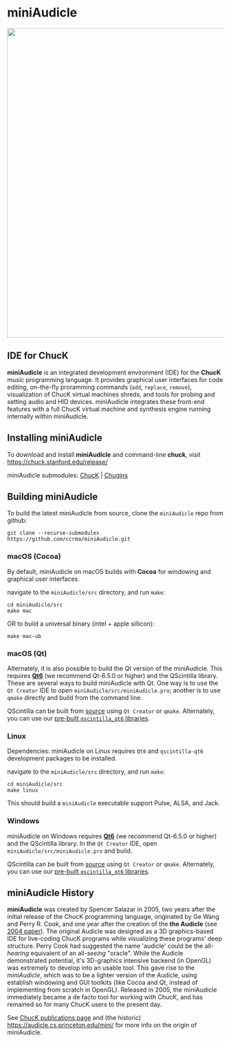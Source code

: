# miniAudicle
<img src="https://chuck.stanford.edu/doc/images/miniAudicle-1.jpg" width="720"/>

## IDE for ChucK
**miniAudicle** is an integrated development environment (IDE) for the **ChucK** music programming language. It provides graphical user interfaces for code editing, on-the-fly proramming commands (`add`, `replace`, `remove`), visualization of ChucK virtual machines shreds, and tools for probing and setting audio and HID devices. miniAudicle integrates these front-end features with a full ChucK virtual machine and synthesis engine running internally within miniAudicle.

## Installing miniAudicle
To download and install **miniAudicle** and command-line **chuck**, visit https://chuck.stanford.edu/release/

miniAudicle submodules: [ChucK](https://github.com/ccrma/chuck) | [Chugins](https://github.com/ccrma/chugins)

## Building miniAudicle
To build the latest miniAudicle from source, clone the `miniAudicle` repo from github:
```
git clone --recurse-submodules https://github.com/ccrma/miniAudicle.git
```

### macOS (Cocoa)
By default, miniAudicle on macOS builds with **Cocoa** for windowing and graphical user interfaces.

navigate to the `miniAudicle/src` directory, and run `make`:
```
cd miniAudicle/src
make mac
```
OR to build a universal binary (intel + apple sillicon):
```
make mac-ub
```

### macOS (Qt)
Alternately, it is also possible to build the Qt version of the miniAudicle. This requires [**Qt6**](https://www.qt.io/download-open-source) (we recommend Qt-6.5.0 or higher) and the QScintilla library. These are several ways to build miniAudicle with Qt. One way is to use the `Qt Creator` IDE to open `miniAudicle/src/miniAudicle.pro`; another is to use `qmake` directly and build from the command line.

QScintilla can be built from [source](https://riverbankcomputing.com/software/qscintilla/download) using `Qt Creator` or `qmake`. Alternately, you can use our [pre-built `qscintilla_qt6` libraries](https://chuck.stanford.edu/release/files/extra/qscintilla2_qt6.zip).

### Linux
Dependencies: miniAudicle on Linux requires `Qt6` and `qscintilla-qt6` development packages to be installed.

navigate to the `miniAudicle/src` directory, and run `make`:
```
cd miniAudicle/src
make linux
```

This should build a `miniAudicle` executable support Pulse, ALSA, and Jack.

### Windows
miniAudicle on Windows requires [**Qt6**](https://www.qt.io/download-open-source) (we recommend Qt-6.5.0 or higher) and the QScintilla library. In the `Qt Creator` IDE, open `miniAudicle/src/miniAudicle.pro` and build.

QScintilla can be built from [source](https://riverbankcomputing.com/software/qscintilla/download) using `Qt Creator` or `qmake`. Alternately, you can use our [pre-built `qscintilla_qt6` libraries](https://chuck.stanford.edu/release/files/extra/qscintilla2_qt6.zip).

## miniAudicle History
**miniAudicle** was created by Spencer Salazar in 2005, two years after the initial release of the ChucK programming language, originated by Ge Wang and Perry R. Cook, and one year after the creation of the **the Audicle** (see [2004 paper](https://ccrma.stanford.edu/~ge/publish/files/2004-icmc-audicle.pdf)). The original Audicle was designed as a 3D graphics-based IDE for live-coding ChucK programs while visualizing these programs' deep structure. Perry Cook had suggested the name 'audicle' could be the all-_hearing_ equivalent of an all-_seeing_ "oracle". While the Audicle demonstrated potential, it's 3D-graphics intensive backend (in OpenGL) was extremely to develop into an usable tool. This gave rise to the _miniAudicle_, which was to be a lighter version of the Audicle, using establish windowing and GUI toolkits (like Cocoa and Qt, instead of implementing from scratch in OpenGL). Released in 2005, the miniAudicle immediately became a de facto tool for working with ChucK, and has remained so for many ChucK users to the present day.

See [ChucK publications page](https://chuck.stanford.edu/doc/publish/) and (the historic) https://audicle.cs.princeton.edu/mini/ for more info on the origin of miniAudicle.
